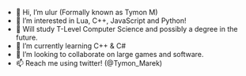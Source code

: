 - 👋 Hi, I’m ulur (Formally known as Tymon M)
- 👀 I’m interested in Lua, C++, JavaScript and Python!
- 📖 Will study T-Level Computer Science and possibly a degree in the future.
- 🌱 I’m currently learning C++ & C#
- 💞️ I’m looking to collaborate on large games and software.
- 📫 Reach me using twitter! (@Tymon_Marek)

